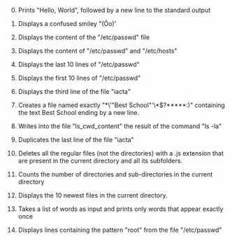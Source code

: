 0. Prints "Hello, World", followed by a new line to the standard output

1. Displays a confused smiley "(Ôo)'

2. Displays the content of the "/etc/passwd" file

3. Displays the content of "/etc/passwd" and "/etc/hosts"

4. Displays the last 10 lines of "/etc/passwd"

5. Displays the first 10 lines of "/etc/passwd"

6. Displays the third line of the file "iacta"

7. Creates a file named exactly "\*\\'"Best School"\'\\*$\?\*\*\*\*\*:)" containing the text Best School ending by a new line.

8. Writes into the file "ls_cwd_content" the result of the command "ls -la"

9. Duplicates the last line of the file "iacta"

10. Deletes all the regular files (not the directories) with a .js extension that are present in the current directory and all its subfolders.

11. Counts the number of directories and sub-directories in the current directory

12. Displays the 10 newest files in the current directory.

13. Takes a list of words as input and prints only words that appear exactly once

14. Displays lines containing the pattern "root" from the file "/etc/passwd"
